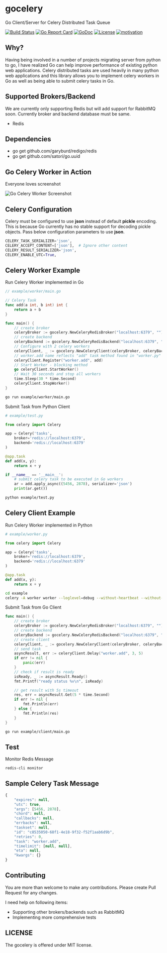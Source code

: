 # gocelery

Go Client/Server for Celery Distributed Task Queue

[![Build Status](https://travis-ci.org/shicky/gocelery.svg?branch=master)](https://travis-ci.org/shicky/gocelery)
[![Go Report Card](https://goreportcard.com/badge/github.com/shicky/gocelery)](https://goreportcard.com/report/github.com/shicky/gocelery)
[![GoDoc](https://godoc.org/github.com/shicky/gocelery?status.svg)](https://godoc.org/github.com/shicky/gocelery)
[![License](https://img.shields.io/badge/license-MIT-blue.svg)](https://github.com/shicky/gocelery/blob/master/LICENSE)
[![motivation](https://img.shields.io/badge/made%20with-%E2%99%A1-ff69b4.svg)](https://github.com/shicky/gocelery)

## Why?

Having being involved in a number of projects migrating server from python to go, I have realized Go can help improve performance of existing python web applications.
Celery distributed tasks are used heavily in many python web applications and this library allows you to implement celery workers in Go as well as being able to submit celery tasks in Go.

## Supported Brokers/Backend

We are currently only supporting Redis but will add support for RabbitMQ soon.
Currently broker and backend database must be same.

* Redis

## Dependencies

* go get github.com/garyburd/redigo/redis
* go get github.com/satori/go.uuid

## Go Celery Worker in Action

Everyone loves screenshot

![Go Celery Worker Screenshot](https://raw.githubusercontent.com/shicky/gocelery/master/screenshot.png)

## Celery Configuration

Celery must be configured to use **json** instead of default **pickle** encoding.
This is because Go currently has no stable support for decoding pickle objects.
Pass below configuration parameters to use **json**.

```python
CELERY_TASK_SERIALIZER='json',
CELERY_ACCEPT_CONTENT=['json'],  # Ignore other content
CELERY_RESULT_SERIALIZER='json',
CELERY_ENABLE_UTC=True,
```

## Celery Worker Example

Run Celery Worker implemented in Go

```go
// example/worker/main.go

// Celery Task
func add(a int, b int) int {
	return a + b
}

func main() {
    // create broker
	celeryBroker := gocelery.NewCeleryRedisBroker("localhost:6379", "")
	// create backend
	celeryBackend := gocelery.NewCeleryRedisBackend("localhost:6379", "")
	// Configure with 2 celery workers
	celeryClient, _ := gocelery.NewCeleryClient(celeryBroker, celeryBackend, 2)
	// worker.add name reflects "add" task method found in "worker.py"
	celeryClient.Register("worker.add", add)
	// Start Worker - blocking method
	go celeryClient.StartWorker()
	// Wait 30 seconds and stop all workers
	time.Sleep(30 * time.Second)
	celeryClient.StopWorker()
}
```
```bash
go run example/worker/main.go
```


Submit Task from Python Client
```python
# example/test.py

from celery import Celery

app = Celery('tasks',
    broker='redis://localhost:6379',
    backend='redis://localhost:6379'
)

@app.task
def add(x, y):
    return x + y

if __name__ == '__main__':
    # submit celery task to be executed in Go workers
    ar = add.apply_async((5456, 2878), serializer='json')
    print(ar.get())
```

```bash
python example/test.py
```

## Celery Client Example

Run Celery Worker implemented in Python

```python
# example/worker.py

from celery import Celery

app = Celery('tasks',
    broker='redis://localhost:6379',
    backend='redis://localhost:6379'
)

@app.task
def add(x, y):
    return x + y
```

```bash
cd example
celery -A worker worker --loglevel=debug --without-heartbeat --without-mingle
```

Submit Task from Go Client

```go
func main() {
    // create broker
	celeryBroker := gocelery.NewCeleryRedisBroker("localhost:6379", "")
	// create backend
	celeryBackend := gocelery.NewCeleryRedisBackend("localhost:6379", "")
	// create client
	celeryClient, _ := gocelery.NewCeleryClient(celeryBroker, celeryBackend, 0)
	// send task
	asyncResult, err := celeryClient.Delay("worker.add", 3, 5)
	if err != nil {
		panic(err)
	}
    // check if result is ready
	isReady, _ := asyncResult.Ready()
	fmt.Printf("ready status %v\n", isReady)

    // get result with 5s timeout
	res, err = asyncResult.Get(5 * time.Second)
	if err != nil {
		fmt.Println(err)
	} else {
        fmt.Println(res)
    }
}
```

```bash
go run example/client/main.go
```

## Test

Monitor Redis Message
```bash
redis-cli monitor
```

## Sample Celery Task Message

```javascript
{
    "expires": null,
    "utc": true,
    "args": [5456, 2878],
    "chord": null,
    "callbacks": null,
    "errbacks": null,
    "taskset": null,
    "id": "c8535050-68f1-4e18-9f32-f52f1aab6d9b",
    "retries": 0,
    "task": "worker.add",
    "timelimit": [null, null],
    "eta": null,
    "kwargs": {}
}
```

## Contributing

You are more than welcome to make any contributions.
Please create Pull Request for any changes.

I need help on following items:
* Supporting other brokers/backends such as RabbitMQ
* Implementing more comprehensive tests

## LICENSE

The gocelery is offered under MIT license.
